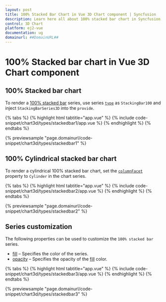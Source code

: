 ```yaml
---
layout: post
title: 100% Stacked Bar Chart in Vue 3D Chart component | Syncfusion
description: Learn here all about 100% stacked bar chart in Syncfusion 3D Chart component of Syncfusion Essential JS 2 and more.
control: 3D Chart
platform: ej2-vue
documentation: ug
domainurl: ##DomainURL##
---
```


# 100% Stacked bar chart in Vue 3D Chart component

## 100% Stacked bar chart

To render a [100% stacked bar](https://www.syncfusion.com/vue-components/vue-charts/chart-types/100-stacked-bar-chart) series, use series [`type`](https://ej2.syncfusion.com/vue/documentation/api/chart3d/series3DModel/#type) as `StackingBar100` and inject `StackingBarSeries3D` into the `provide`.

{% tabs %}
{% highlight html tabtitle="app.vue" %}
{% include code-snippet/chart3d/types/stackedbar1/app.vue %}
{% endhighlight %}
{% endtabs %}
        
{% previewsample "page.domainurl/code-snippet/chart3d/types/stackedbar1" %}

## 100% Cylindrical stacked bar chart

To render a cylindrical 100% stacked bar chart, set the [`columnFacet`](https://ej2.syncfusion.com/vue/documentation/api/chart3d/series3DModel/#columnfacet) property to `Cylinder` in the chart series.

{% tabs %}
{% highlight html tabtitle="app.vue" %}
{% include code-snippet/chart3d/types/stackedbar2/app.vue %}
{% endhighlight %}
{% endtabs %}
        
{% previewsample "page.domainurl/code-snippet/chart3d/types/stackedbar2" %}

## Series customization

The following properties can be used to customize the `100% stacked bar` series.

* [fill](https://ej2.syncfusion.com/vue/documentation/api/chart3d/series3DModel/#fill) – Specifies the color of the series.
* [opacity](https://ej2.syncfusion.com/vue/documentation/api/chart3d/series3DModel/#opacity) – Specifies the opacity of the [fill](https://ej2.syncfusion.com/vue/documentation/api/chart3d/series3DModel/#fill) color.

{% tabs %}
{% highlight html tabtitle="app.vue" %}
{% include code-snippet/chart3d/types/stackedbar3/app.vue %}
{% endhighlight %}
{% endtabs %}
        
{% previewsample "page.domainurl/code-snippet/chart3d/types/stackedbar3" %}